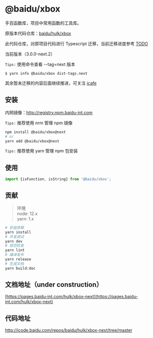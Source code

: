 # @baidu/xbox

手百函数库，项目中常用函数的工具库。

原版本代码仓库：[baidu/hulk/xbox](http://icode.baidu.com/repos/baidu/hulk/xbox/tree/master:packages/@baidu/xbox)

此代码仓库，对原项目代码进行 Typescript 迁移，当前迁移进度参考 [TODO](http://icode.baidu.com/repos/baidu/hulk/xboxnext/blob/master:TODO.md)

当前版本（3.0.0-next.2）

`Tips:` 使用命令查看 --tag=next 版本

```
$ yarn info @baidu/xbox dist-tags.next
```

其余暂未迁移的内容后面继续推进，可关注 [icafe](https://console.cloud.baidu-int.com/devops/icafe/space/feedfe/queries/query/101083)

## 安装

内网镜像：http://registry.npm.baidu-int.com

`Tips:` 推荐使用 nrm 管理 npm 镜像

```bash
npm install @baidu/xbox@next
# or
yarn add @baidu/xbox@next
```

`Tips:` 推荐使用 yarn 管理 npm 包安装

## 使用

```js
import {isFunction, isString} from '@baidu/xbox';
```

## 贡献

> 环境\
> node: 12.x\
> yarn: 1.x

```bash
# 安装依赖
yarn install
# 开发调试
yarn dev
# 规范检查
yarn lint
# 编译发布
yarn release
# 生成文档
yarn build:doc
```

## 文档地址（under construction）

[https://pages.baidu-int.com/hulk/xbox-next](https://pages.baidu-int.com/hulk/xbox-next)

## 代码地址

http://icode.baidu.com/repos/baidu/hulk/xbox-next/tree/master
